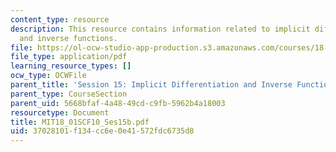```yaml
---
content_type: resource
description: This resource contains information related to implicit differentiation
  and inverse functions.
file: https://ol-ocw-studio-app-production.s3.amazonaws.com/courses/18-01sc-single-variable-calculus-fall-2010/37028101f134cc6e0e41572fdc6735d8_MIT18_01SCF10_Ses15b.pdf
file_type: application/pdf
learning_resource_types: []
ocw_type: OCWFile
parent_title: 'Session 15: Implicit Differentiation and Inverse Functions'
parent_type: CourseSection
parent_uid: 5668bfaf-4a48-49cd-c9fb-5962b4a18003
resourcetype: Document
title: MIT18_01SCF10_Ses15b.pdf
uid: 37028101-f134-cc6e-0e41-572fdc6735d8
---
```

